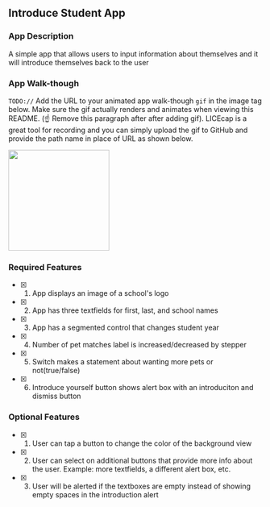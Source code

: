 ## Introduce Student App

### App Description

A simple app that allows users to input information about themselves and it will introduce themselves back to the user

### App Walk-though

`TODO://` Add the URL to your animated app walk-though `gif` in the image tag below. Make sure the gif actually renders and animates when viewing this README. (☝️ Remove this paragraph after after adding gif). LICEcap is a great tool for recording and you can simply upload the gif to GitHub and provide the path name in place of URL as shown below.

<img src="https://media.giphy.com/media/v9oCsQAF82RPDpvO3h/giphy.gif" width=200><br> 


### Required Features

- [X] 1. App displays an image of a school's logo
- [X] 2. App has three textfields for first, last, and school names
- [X] 3. App has a segmented control that changes student year
- [X] 4. Number of pet matches label is increased/decreased by stepper
- [X] 5. Switch makes a statement about wanting more pets or not(true/false) 
- [X] 6. Introduce yourself button shows alert box with an introduciton and dismiss button

### Optional Features

- [X] 1. User can tap a button to change the color of the background view
- [X] 2. User can select on additional buttons that provide more info about the user. Example: more textfields, a different alert box, etc.
- [X] 3. User will be alerted if the textboxes are empty instead of showing empty spaces in the introduction alert
